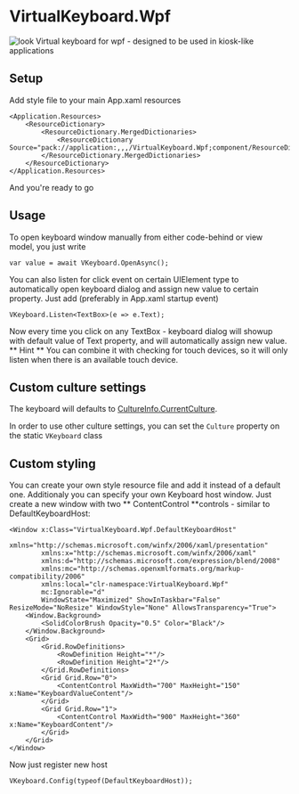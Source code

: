 # VirtualKeyboard.Wpf
![look](look.png)
Virtual keyboard for wpf - designed to be used in kiosk-like applications

## Setup
Add style file to your main App.xaml resources
```
<Application.Resources>
	<ResourceDictionary>
		<ResourceDictionary.MergedDictionaries>
			<ResourceDictionary Source="pack://application:,,,/VirtualKeyboard.Wpf;component/ResourceDictionaries/DefaultStyles.xaml"/>
		</ResourceDictionary.MergedDictionaries>
	</ResourceDictionary>
</Application.Resources>
```
And you're ready to go

## Usage
To open keyboard window manually from either code-behind or view model, you just write
```
var value = await VKeyboard.OpenAsync();
```
You can also listen for click event on certain UIElement type to automatically open keyboard dialog and assign new value to certain property.
Just add (preferably in App.xaml startup event)
```
VKeyboard.Listen<TextBox>(e => e.Text);
```
Now every time you click on any TextBox - keyboard dialog will showup with default value of Text property, and will automatically assign new value.
** Hint ** You can combine it with checking for touch devices, so it will only listen when there is an available touch device.

## Custom culture settings

The keyboard will defaults to [CultureInfo.CurrentCulture](https://learn.microsoft.com/it-it/dotnet/api/system.globalization.cultureinfo.currentculture?view=net-7.0).

In order to use other culture settings, you can set the `Culture` property on the static `VKeyboard` class

## Custom styling
You can create your own style resource file and add it instead of a default one.
Additionaly you can specify your own Keyboard host window. Just create a new window with two ** ContentControl **controls - similar to DefaultKeyboardHost:
```
<Window x:Class="VirtualKeyboard.Wpf.DefaultKeyboardHost"
        xmlns="http://schemas.microsoft.com/winfx/2006/xaml/presentation"
        xmlns:x="http://schemas.microsoft.com/winfx/2006/xaml"
        xmlns:d="http://schemas.microsoft.com/expression/blend/2008"
        xmlns:mc="http://schemas.openxmlformats.org/markup-compatibility/2006"
        xmlns:local="clr-namespace:VirtualKeyboard.Wpf"
        mc:Ignorable="d"
        WindowState="Maximized" ShowInTaskbar="False" ResizeMode="NoResize" WindowStyle="None" AllowsTransparency="True">
    <Window.Background>
        <SolidColorBrush Opacity="0.5" Color="Black"/>
    </Window.Background>
    <Grid>
        <Grid.RowDefinitions>
            <RowDefinition Height="*"/>
            <RowDefinition Height="2*"/>
        </Grid.RowDefinitions>
        <Grid Grid.Row="0">
            <ContentControl MaxWidth="700" MaxHeight="150" x:Name="KeyboardValueContent"/>
        </Grid>
        <Grid Grid.Row="1">
            <ContentControl MaxWidth="900" MaxHeight="360" x:Name="KeyboardContent"/>
        </Grid>
    </Grid>
</Window>
```
Now just register new host
```
VKeyboard.Config(typeof(DefaultKeyboardHost));
```
